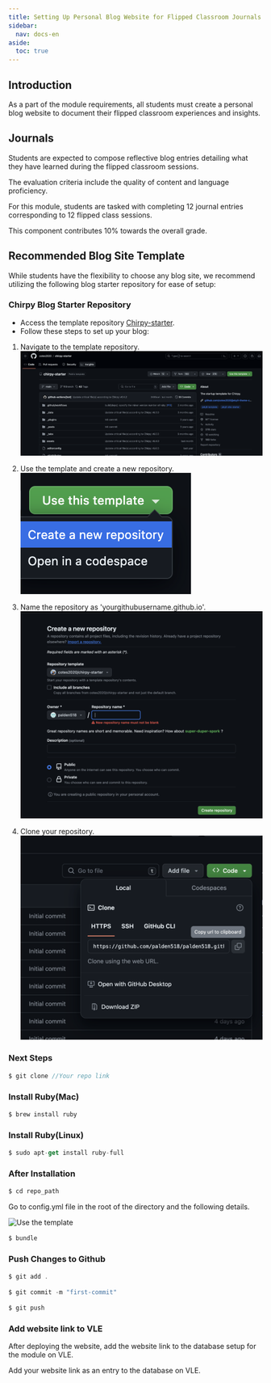 ```yaml
---
title: Setting Up Personal Blog Website for Flipped Classroom Journals
sidebar:
  nav: docs-en
aside:
  toc: true
---
```


## Introduction
As a part of the module requirements, all students must create a personal blog website to document their flipped classroom experiences and insights.

## Journals
Students are expected to compose reflective blog entries detailing what they have learned during the flipped classroom sessions. 

The evaluation criteria include the quality of content and language proficiency.

For this module, students are tasked with completing 12 journal entries corresponding to 12 flipped class sessions. 

This component contributes 10% towards the overall grade.

## Recommended Blog Site Template
While students have the flexibility to choose any blog site, we recommend utilizing the following blog starter repository for ease of setup:

### Chirpy Blog Starter Repository
- Access the template repository [Chirpy-starter](https://github.com/cotes2020/chirpy-starter).
- Follow these steps to set up your blog:

1. Navigate to the template repository.
   ![Template Repository](/assets/images/repo_1.png)

2. Use the template and create a new repository.
   ![Create New Repository](/assets/images/repo-2.png)

3. Name the repository as 'yourgithubusername.github.io'.
   ![Change Repository Name](/assets/images/repo-3.png)

4. Clone your repository.
   ![Clone Repository](/assets/images/repo-4.png)

### Next Steps
```javascript
$ git clone //Your repo link
```

### Install Ruby(Mac)

```javascript
$ brew install ruby
```
### Install Ruby(Linux)

```javascript
$ sudo apt-get install ruby-full
```

### After Installation
```javascript
$ cd repo_path
```
Go to config.yml file in the root of the directory and the following details.

![Use the template](/blob/master/assets/images/repo-5.png)

```javascript
$ bundle
```
### Push Changes to Github

```javascript
$ git add .
```
```javascript
$ git commit -m "first-commit"
```
```javascript
$ git push
```

### Add website link to VLE

After deploying the website, add the website link to the database setup for the module on VLE.

Add your website link as an entry to the database on VLE.
